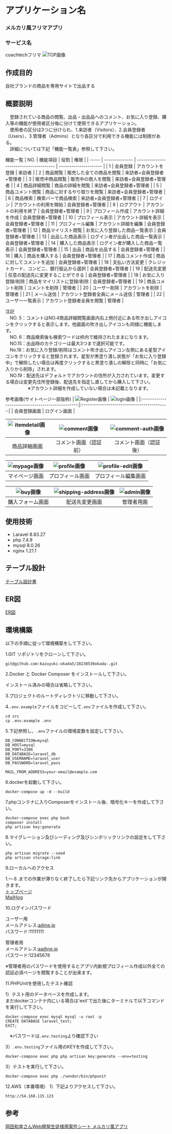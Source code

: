 # アプリケーション名

### メルカリ風フリマアプリ

### サービス名
coachtechフリマ
![TOP画像](./src/images/top-image.png)

## 作成目的

自社ブランドの商品を専用サイトで出品する

## 概要説明
　登録されている商品の閲覧、出品・出品品へのコメント、お気に入り登録、購入等の機能が使用者区分毎に分けて使用できるアプリケーション。<br>
　使用者の区分は3つに分けられ、1.来訪者（Visitors）、2.会員登録者（Users）、3.管理者（Admins）となり各区分で利用できる機能には制限がある。<br>
　詳細については下記「機能一覧表」参照して下さい。

機能一覧
| NO.  | 機能項目         | 役割                                    | 権限                   |
| ----- | -------------- | -------------------------------------- | --------------------- |
|   1  | 会員登録         | アカウントを登録                          | 来訪者                 |
|   2  | 商品閲覧         | 販売した全ての商品を閲覧                   | 来訪者+会員登録者+管理者  |
|   3  | 販売中商品閲覧    | 販売中の商人を閲覧                        | 来訪者+会員登録者+管理者  |
|   4  | 商品詳細閲覧      | 商品の詳細を閲覧                         | 来訪者+会員登録者+管理者 |
|   5  | 商品コメント閲覧   | 商品に対するやり取りを閲覧                  | 来訪者+会員登録者+管理者 |
|   6  | 商品検索          | 検索バーで商品検索                        | 来訪者+会員登録者+管理者 |
|   7  | ログイン          | アカウントの利用を開始                    | 会員登録者+管理者      |
|   8  | ログアウト        | アカウントの利用を終了                     | 会員登録者+管理者       |
|   9  | プロフィール作成   | アカウント詳細を作成                      | 会員登録者+管理者       |
|  10  | プロフィール表示   | アカウント詳細を表示                      | 会員登録者+管理者       |
|  11  | プロフィール編集   | アカウント詳細を編集                      | 会員登録者+管理者       |
|  12  | 商品マイリスト閲覧 | お気に入り登録した商品一覧表示             | 会員登録者+管理者       |
|  13  | 出品した商品表示   | ログイン者が出品した商品一覧表示           | 会員登録者+管理者       |
|  14  | 購入した商品表示   | ログイン者が購入した商品一覧表示           | 会員登録者+管理者       |
|  15  | 出品             | 商品を出品する                          | 会員登録者+管理者       |
|  16  | 購入             | 商品を購入する                          | 会員登録者+管理者       |
|  17  | 商品コメント作成   | 商品に対してコメントを追加                | 会員登録者+管理者       |
|  18  | 支払い方法変更     | クレジットカード、コンビニ、銀行振込から選択 | 会員登録者+管理者       |
|  19  | 配送先変更        | 任意の配送先に変更することができる          | 会員登録者+管理者       |
|  18  | お気に入り登録/削除 | 商品をマイリストに登録/削除               | 会員登録者+管理者      |
|  19  | 商品コメント削除   | コメントを削除                          | 管理者                |
|  20  | ユーザー削除       | アカウントを削除                        | 管理者                |
|  21  | メール送信        | アカウント登録者全員にメール送信           | 管理者                |
|  22  | ユーザー一覧表示   | アカウント登録者全員を閲覧                | 管理者                |

注記<br>
　NO. 5：コメントはNO.4商品詳細閲覧画面内右上側付近にある吹き出しアイコンをクリックすると表示します。他画面の吹き出しアイコンも同様に機能します。<br>
　NO. 6：商品検索後も検索ワードは枠内で維持されたままになります。<br>
　NO.15：出品時のカテゴリーは最大3つまで選択可能です。<br>
　No.18：お気に入り登録/削除はコメント吹き出しアイコン左側にある星型アイコンをクリックすると登録されます。星型が黒塗り潰し状態が「お気に入り登録中」で解除したい場合は再度クリックすると黒塗り潰しの解除と同時に「お気に入りから削除」されます。<br>
　NO.19：配送先はデフォルトでアカウントの住所が入力されています。変更する場合は変更先住所登録後、配送先を指定し直してから購入して下さい。<br>
　　　　　※アカウント詳細を作成していない場合は未記載となります。

参考画像(サイトページ一部抜粋)
| ![Register画像](./src/images/register-image.png) | ![login画像](./src/images/login-image.png) |
|:-----------------------------------------------:|:------------------------------------------:|
| 会員登録画面                                      | ログイン画面                                 |

| ![itemdetail画像](./src/images/itemdetail-image.png) | ![comment画像](./src/images/comment-image.png) | ![comment-auth画像](./src/images/comment-auth-image.png) |
|:---------------------------------------------------:|:----------------------------------------------:|:-------------------------------------------------------:|
| 商品詳細画面                                          | コメント画面（認証前）                            | コメント画面（認証後）                                      |

| ![mypage画像](./src/images/mypage-image.png)         | ![profile画像](./src/images/profile-image.png) | ![profile-edit画像](./src/images/profile-edit-image.png) |
|:---------------------------------------------------:|:----------------------------------------------:|:-------------------------------------------------------:|
| マイページ画面                                        | プロフィール画面                                  | プロフィール編集画面                                        |

| ![buy画像](./src/images/buy-image.png)              | ![shipping-address画像](./src/images/shipping-address-image.png) | ![admin画像](./src/images/admin-image.png) |
|:--------------------------------------------------:|:-----------------------------------------------------------------:|:-----------------------------------------:|
| 購入フォーム画面                                      | 配送先変更画面                                                      | 管理者用画                                  |

## 使用技術

- Laravel 8.83.27
- php 7.4.9
- mysql 8.0.26
- nginx 1.21.1

## テーブル設計

[テーブル設計書](https://docs.google.com/spreadsheets/d/1v1wj7750I53n69JBmRWZaRPEAu80r2nPLbNLKORSkJo/edit?gid=1188247583#gid=1188247583)

## ER図

[ER図](https://docs.google.com/spreadsheets/d/1v1wj7750I53n69JBmRWZaRPEAu80r2nPLbNLKORSkJo/edit?gid=1419563855#gid=1419563855)

## 環境構築

以下の手順に従って環境構築をして下さい。

1.GIT リポジトリをクローンして下さい。

```
git@github.com:kazuyuki-okada5/20230530okada-.git
```

2.Docker と Docker Composer をインストールして下さい。

インストール済みの場合は省略して下さい。

3.プロジェクトのルートディレクトリに移動して下さい。

4.`.env.example`ファイルをコピーして`.env`ファイルを作成して下さい。

```
cd src
cp .env.example .env
```

5.下記参照し、`.env`ファイルの環境変数を設定して下さい。

```
DB_CONNECTION=mysql
DB_HOST=mysql
DB_PORT=3306
DB_DATABASE=laravel_db
DB_USERNAME=laravel_user
DB_PASSWORD=laravel_pass
```

```
MAIL_FROM_ADDRESS=your-email@example.com
```

6.dockerを起動して下さい。

```
docker-compose up -d --build
```

7.phpコンテナに入りComposerをインストール後、暗号化キーを作成して下さい。

```
docker-compose exec php bash
composer install
php artisan key:generate
```

8.マイグレーション及びシーディング及びシンボリックリンクの設定をして下さい。

```
php artisan migrate --seed
php artisan storage:link
```

9.ローカルへのアクセス

1.〜８.までの作業が滞りなく終了したら下記リンク先からアプリケーションが開きます。<br>
[トップページ](http://localhost/) <br>
[MailHog](http://localhost:8025/)

10.ログインパスワード

ユーザー用 <br>
メールアドレス:a@ne.jp <br>
パスワード:11111111

管理者用 <br>
メールアドレス:aa@ne.jp <br>
パスワード:12345678

※管理者用のパスワードを使用するとアプリ内新規プロフィール作成以外全ての認証必須ページを閲覧することが出来ます。

11.PHPUnitを使用したテスト確認

1）テスト用のデータベースを作成します。<br>
まだdockerコンテナ内にいる場合は'exit'で出た後にターミナルで以下コマンドを実行して下さい。

```
docker-compose exec mysql mysql -u root -p
CREATE DATABASE laravel_test;
EXIT;
```

　※パスワードは`.env.testing`より確認下さい

3）`.env.testing`ファイル用のKEYを作成して下さい。

```
docker-compose exec php php artisan key:generate --env=testing
```

3）テストを実行して下さい。

```
docker-compose exec php ./vendor/bin/phpunit
```

12.AWS（本番環境）
1）下記よりアクセスして下さい。

```
http://54.168.115.123
```

## 参考

[岡田和幸さんWeb開発生徒様用案件シート メルカリ風アプリ](https://docs.google.com/spreadsheets/d/1v1wj7750I53n69JBmRWZaRPEAu80r2nPLbNLKORSkJo/edit?gid=1113232830#gid=1113232830)
